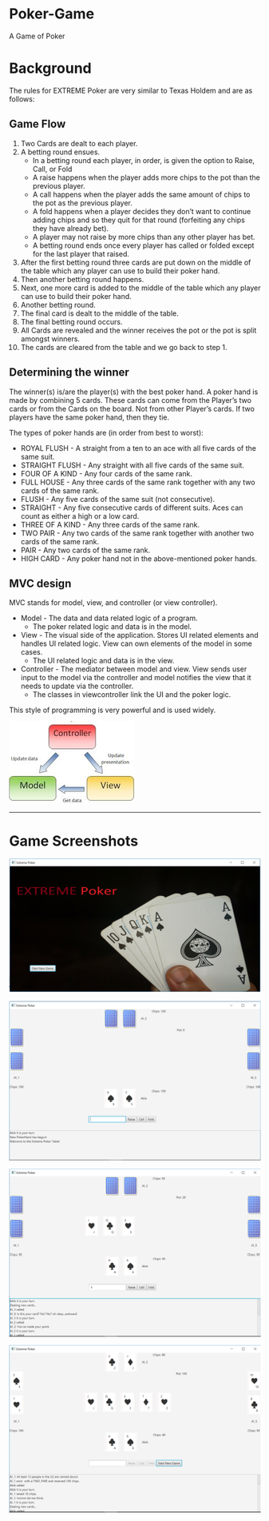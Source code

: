 # Poker-Game
A Game of Poker


# Background
The rules for EXTREME Poker are very similar to Texas Holdem and are as follows:

## Game Flow
1. Two Cards are dealt to each player.
2. A betting round ensues.
    * In a betting round each player, in order, is given the option to Raise, Call, or Fold
    * A raise happens when the player adds more chips to the pot than the previous player.
    * A call happens when the player adds the same amount of chips to the pot as the previous player.
    * A fold happens when a player decides they don’t want to continue adding chips and so they quit for that round (forfeiting any           chips they have already bet).
    * A player may not raise by more chips than any other player has bet.
    * A betting round ends once every player has called or folded except for the last player that raised.
3. After the first betting round three cards are put down on the middle of the table which any player can use to build their poker hand.
4. Then another betting round happens.
5. Next, one more card is added to the middle of the table which any player can use to build their poker hand.
6. Another betting round.
7. The final card is dealt to the middle of the table.
8. The final betting round occurs.
9. All Cards are revealed and the winner receives the pot or the pot is split amongst winners.
10. The cards are cleared from the table and we go back to step 1.

## Determining the winner
The winner(s) is/are the player(s) with the best poker hand. A poker hand is made by combining 5 cards. These cards can come from the Player’s two cards or from the Cards on the board. Not from other Player’s cards. If two players have the same poker hand, then they tie.

The types of poker hands are (in order from best to worst):

  * ROYAL FLUSH - A straight from a ten to an ace with all five cards of the same suit.
  * STRAIGHT FLUSH - Any straight with all five cards of the same suit.
  * FOUR OF A KIND - Any four cards of the same rank.
  * FULL HOUSE - Any three cards of the same rank together with any two cards of the same rank.
  * FLUSH - Any five cards of the same suit (not consecutive).
  * STRAIGHT - Any five consecutive cards of different suits. Aces can count as either a high or a low card.
  * THREE OF A KIND - Any three cards of the same rank.
  * TWO PAIR - Any two cards of the same rank together with another two cards of the same rank.
  * PAIR - Any two cards of the same rank.
  * HIGH CARD - Any poker hand not in the above-mentioned poker hands.
  
## MVC design
MVC stands for model, view, and controller (or view controller).

* Model - The data and data related logic of a program.
    * The poker related logic and data is in the model.
* View - The visual side of the application. Stores UI related elements and handles UI related logic. View can own elements of the model  in some cases.
    * The UI related logic and data is in the view.
* Controller - The mediator between model and view. View sends user input to the model via the controller and model notifies the view that it needs to update via the controller.
    * The classes in viewcontroller link the UI and the poker logic.
 
This style of programming is very powerful and is used widely. 

![Alt text](screenshots/MVC.jpg "MVC Model")


- - - -


# Game Screenshots


![Alt text](screenshots/Start.PNG "Start Menu")


![Alt text](screenshots/Game1.PNG "Game1")


![Alt text](screenshots/Game2.PNG "Game2")


![Alt text](screenshots/Game3.PNG "Game3")
